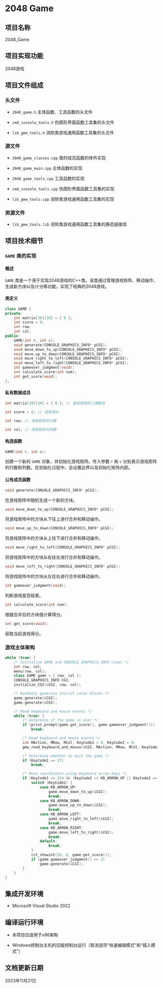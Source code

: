 # 2048 Game

## 项目名称

2048_Game

## 项目实现功能

2048游戏

## 项目文件组成

### 头文件

* `2048_game.h`
主体函数、工具函数的头文件

* `cmd_console_tools.h`
伪图形界面函数工具集的头文件

* `lib_gmw_tools.h`
消除类游戏通用函数工具集的头文件

### 源文件

* `2048_game_classes.cpp`
类的成员函数的体外实现

* `2048_game_main.cpp`
主体函数的实现

* `2048_game_tools.cpp`
工具函数的实现

* `cmd_console_tools.cpp`
伪图形界面函数工具集的实现

* `lib_gmw_tools.cpp`
消除类游戏通用函数工具集的实现

### 资源文件

* `lib_gmw_tools.lib`
消除类游戏通用函数工具集的静态链接库

## 项目技术细节

### `GAME` 类的实现

#### 概述

`GAME` 类是一个用于实现2048游戏的C++类。该类通过管理游戏矩阵、移动操作、生成新方块以及计分等功能，实现了经典的2048游戏。

#### 类定义

```cpp
class GAME {
private:
    int matrix[10][10] = { 0 };
    int score = 0;
    int row;
    int col;
public:
    GAME(int r, int c);
    void generate(CONSOLE_GRAPHICS_INFO* pCGI);
    void move_down_to_up(CONSOLE_GRAPHICS_INFO* pCGI);
    void move_up_to_down(CONSOLE_GRAPHICS_INFO* pCGI);
    void move_right_to_left(CONSOLE_GRAPHICS_INFO* pCGI);
    void move_left_to_right(CONSOLE_GRAPHICS_INFO* pCGI);
    int gameover_judgment(void);
    int calculate_score(int num);
    int get_score(void);
};
```

#### 私有数据成员

```cpp
int matrix[10][10] = { 0 }; // 游戏矩阵的二维数组
```

```cpp
int score = 0; // 游戏得分
```

```cpp
int row; // 游戏矩阵的行数
```

```cpp
int col; // 游戏矩阵的列数
```

#### 构造函数

```cpp
GAME(int r, int c);
```
创建一个新的 `GAME` 对象，并初始化游戏矩阵。传入参数 `r` 和 `c` 分别表示游戏矩阵的行数和列数。在初始化过程中，会设置边界以及初始化矩阵内部。

#### 公有成员函数

```cpp
void generate(CONSOLE_GRAPHICS_INFO* pCGI);
```
在游戏矩阵中随机生成一个新的方块。

```cpp
void move_down_to_up(CONSOLE_GRAPHICS_INFO* pCGI);
```
将游戏矩阵中的方块从下往上进行合并和移动操作。

```cpp
void move_up_to_down(CONSOLE_GRAPHICS_INFO* pCGI);
```
将游戏矩阵中的方块从上往下进行合并和移动操作。

```cpp
void move_right_to_left(CONSOLE_GRAPHICS_INFO* pCGI);
```
将游戏矩阵中的方块从右往左进行合并和移动操作。

```cpp
void move_left_to_right(CONSOLE_GRAPHICS_INFO* pCGI);
```
将游戏矩阵中的方块从左往右进行合并和移动操作。

```cpp
int gameover_judgment(void);
```
判断游戏是否结束。

```cpp
int calculate_score(int num);
```
根据合并后的方块值计算得分。

```cpp
int get_score(void);
```
获取当前游戏得分。

### 游戏主体架构

```cpp
while (true) {
    /* Initialize GAME and CONSOLE_GRAPHICS_INFO class */
    int row, col;
    menu(row, col);
    class GAME game = { row, col };
    CONSOLE_GRAPHICS_INFO CGI;
    initialize_CGI(&CGI, row, col);

    /* Randomly generate initial color blocks */
    game.generate(&CGI);
    game.generate(&CGI);

    /* Read keyboard and mouse events */
    while (true) {
        /* Determine if the game is over */
        if (print_prompt(game.get_score(), game.gameover_judgment()))
            break;

        /* Read keyboard and mouse events */
        int MAction, MRow, MCol, KeyCode1 = 0, KeyCode2 = 0;
        gmw_read_keyboard_and_mouse(&CGI, MAction, MRow, MCol, KeyCode1, KeyCode2, false);

        /* Determine whether to quit the game */
        if (KeyCode1 == 27)
            break;

        /* Move coordinates using keyboard arrow keys */
        if (KeyCode1 == 224 && (KeyCode2 == KB_ARROW_UP || KeyCode2 == KB_ARROW_DOWN || KeyCode2 == KB_ARROW_LEFT || KeyCode2 == KB_ARROW_RIGHT)) {
            switch (KeyCode2) {
                case KB_ARROW_UP:
                    game.move_down_to_up(&CGI);
                    break;
                case KB_ARROW_DOWN:
                    game.move_up_to_down(&CGI);
                    break;
                case KB_ARROW_LEFT:
                    game.move_right_to_left(&CGI);
                    break;
                case KB_ARROW_RIGHT:
                    game.move_left_to_right(&CGI);
                    break;
                default:
                    break;
            }
            cct_showint(26, 0, game.get_score());
            if (game.gameover_judgment() == 2)
                game.generate(&CGI);
        }
    }
}
```

## 集成开发环境

* Microsoft Visual Studio 2022

## 编译运行环境

* 本项目仅适用于x86架构

* Windows控制台主机的旧版控制台运行（取消选项“快速编辑模式”和“插入模式”）

## 文档更新日期

2023年11月21日